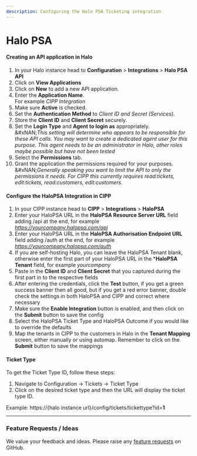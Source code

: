 ```yaml
---
description: Configuring the Halo PSA Ticketing integration
---
```


# Halo PSA

#### Creating an API application in Halo

1. In your Halo instance head to **Configuration** > **Integrations** > **Halo PSA API**
2. Click on **View Applications**
3. Click on **New** to add a new API application.
4. Enter the **Application Name**.\
   For example _CIPP Integration_
5. Make sure **Active** is checked.
6. Set the **Authentication Method** to _Client ID and Secret (Services)_.
7. Store the **Client ID** and **Client Secret** securely.
8. Set the **Login Type** and **Agent to login as** appropriately.\
   \&#xNAN;_This setting will determine who appears to be responsible for these API calls. You may want to create a dedicated agent user for this purpose._ _This agent needs to be an administrator in Halo, other roles maybe possible but have not been tested_
9. Select the **Permissions** tab.
10. Grant the application the permissions required for your purposes.\
    \&#xNAN;_Generally speaking you want to limit the API to only the permissions it needs. For CIPP this currently requires read:tickets, edit:tickets, read:customers, edit:customers._

#### Configure the HaloPSA Integration in CIPP

1. In your CIPP instance head to **CIPP** > **Integrations** > **HaloPSA**
2. Enter your HaloPSA URL in the **HaloPSA Resource Server URL** field adding /api at the end, for example _https://yourcompany.halopsa.com/api_
3. Enter your HaloPSA URL in the **HaloPSA Authorisation Endpoint URL** field adding /auth at the end, for example _https://yourcompany.halopsa.com/auth_
4. If you are self-hosting Halo, you can leave the HaloPSA Tenant blank, otherwise enter the first part of your HaloPSA URL in the \***HaloPSA Tenant** field, for example _yourcompany_
5. Paste in the **Client ID** and **Client Secret** that you captured during the first part in to the respective fields
6. After entering the credentials, click the **Test** button, if you get a green success banner then all good, but if you get a red error banner, double check the settings in both HaloPSA and CIPP and correct where necessary
7. Make sure the **Enable Integration** button is enabled, and then click on the **Submit** button to save the config
8. Select the HaloPSA Ticket Type and HaloPSA Outcome if you would like to override the defaults
9. Map the tenants in CIPP to the customers in Halo in the **Tenant Mapping** screen, either manually or using automap. Remember to click on the **Submit** button to save the mappings

#### Ticket Type

To get the Ticket Type ID, follow these steps:

1. Navigate to Configuration -> Tickets -> Ticket Type
2. Click on the desired ticket type and then the URL will display the ticket type ID.

Example: https://{halo instance url}/config/tickets/tickettype?id=**1**

***

### Feature Requests / Ideas

We value your feedback and ideas. Please raise any [feature requests](https://github.com/KelvinTegelaar/CIPP/issues/new?assignees=\&labels=enhancement%2Cno-priority\&projects=\&template=feature.yml\&title=%5BFeature+Request%5D%3A+) on GitHub.
